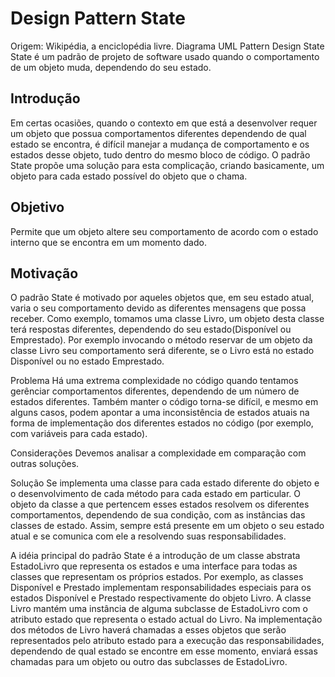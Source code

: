 # Design Pattern State
Origem: Wikipédia, a enciclopédia livre.
Diagrama UML Pattern Design State
State é um padrão de projeto de software usado quando o comportamento de um objeto muda, dependendo do seu estado.

## Introdução
Em certas ocasiões, quando o contexto em que está a desenvolver requer um objeto que possua comportamentos diferentes dependendo de qual estado se encontra, é difícil manejar a mudança de comportamento e os estados desse objeto, tudo dentro do mesmo bloco de código. O padrão State propõe uma solução para esta complicação, criando basicamente, um objeto para cada estado possível do objeto que o chama.

## Objetivo
Permite que um objeto altere seu comportamento de acordo com o estado interno que se encontra em um momento dado.

## Motivação
O padrão State é motivado por aqueles objetos que, em seu estado atual, varia o seu comportamento devido as diferentes mensagens que possa receber. Como exemplo, tomamos uma classe Livro, um objeto desta classe terá respostas diferentes, dependendo do seu estado(Disponível ou Emprestado). Por exemplo invocando o método reservar de um objeto da classe Livro seu comportamento será diferente, se o Livro está no estado Disponível ou no estado Emprestado.

Problema
Há uma extrema complexidade no código quando tentamos gerênciar comportamentos diferentes, dependendo de um número de estados diferentes. Também manter o código torna-se difícil, e mesmo em alguns casos, podem apontar a uma inconsistência de estados atuais na forma de implementação dos diferentes estados no código (por exemplo, com variáveis ​​para cada estado).

Considerações
Devemos analisar a complexidade em comparação com outras soluções.

Solução
Se implementa uma classe para cada estado diferente do objeto e o desenvolvimento de cada método para cada estado em particular. O objeto da classe a que pertencem esses estados resolvem os diferentes comportamentos, dependendo de sua condição, com as instâncias das classes de estado. Assim, sempre está presente em um objeto o seu estado atual e se comunica com ele a resolvendo suas responsabilidades.

A idéia principal do padrão State é a introdução de um classe abstrata EstadoLivro que representa os estados e uma interface para todas as classes que representam os próprios estados. Por exemplo, as classes Disponível e Prestado implementam responsabilidades especiais para os estados Disponível e Prestado respectivamente do objeto Livro. A classe Livro mantém uma instância de alguma subclasse de EstadoLivro com o atributo estado que representa o estado actual do Livro. Na implementação dos métodos de Livro haverá chamadas a esses objetos que serão representados pelo atributo estado para a execução das responsabilidades, dependendo de qual estado se encontre em esse momento, enviará essas chamadas para um objeto ou outro das subclasses de EstadoLivro.

